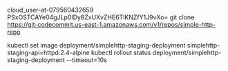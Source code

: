 

cloud_user-at-079560432659
PSxOSTCAYe04gJLp0lDy8ZxUXvZHE6TlKNZfY1J9vXo=
git clone https://git-codecommit.us-east-1.amazonaws.com/v1/repos/simple-http-repo

kubectl set image deployment/simplehttp-staging-deployment simplehttp-staging-api=httpd:2.4-alpine 
kubectl rollout status deployment/simplehttp-staging-deployment --timeout=10s